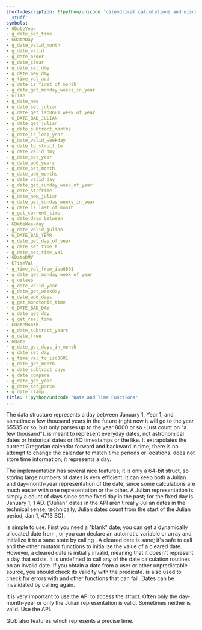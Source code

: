 ```yaml
---
short-description: !!python/unicode 'calendrical calculations and miscellaneous time
  stuff'
symbols:
- GDateYear
- g_date_set_time
- GDateDay
- g_date_valid_month
- g_date_valid
- g_date_order
- g_date_clear
- g_date_set_dmy
- g_date_new_dmy
- g_time_val_add
- g_date_is_first_of_month
- g_date_get_monday_weeks_in_year
- GTime
- g_date_new
- g_date_set_julian
- g_date_get_iso8601_week_of_year
- G_DATE_BAD_JULIAN
- g_date_get_julian
- g_date_subtract_months
- g_date_is_leap_year
- g_date_valid_weekday
- g_date_to_struct_tm
- g_date_valid_dmy
- g_date_set_year
- g_date_add_years
- g_date_set_month
- g_date_add_months
- g_date_valid_day
- g_date_get_sunday_week_of_year
- g_date_strftime
- g_date_new_julian
- g_date_get_sunday_weeks_in_year
- g_date_is_last_of_month
- g_get_current_time
- g_date_days_between
- GDateWeekday
- g_date_valid_julian
- G_DATE_BAD_YEAR
- g_date_get_day_of_year
- g_date_set_time_t
- g_date_set_time_val
- GDateDMY
- GTimeVal
- g_time_val_from_iso8601
- g_date_get_monday_week_of_year
- g_usleep
- g_date_valid_year
- g_date_get_weekday
- g_date_add_days
- g_get_monotonic_time
- G_DATE_BAD_DAY
- g_date_get_day
- g_get_real_time
- GDateMonth
- g_date_subtract_years
- g_date_free
- GDate
- g_date_get_days_in_month
- g_date_set_day
- g_time_val_to_iso8601
- g_date_get_month
- g_date_subtract_days
- g_date_compare
- g_date_get_year
- g_date_set_parse
- g_date_clamp
title: !!python/unicode 'Date and Time Functions'
...
```


The [](GDate) data structure represents a day between January 1, Year 1,
and sometime a few thousand years in the future (right now it will go
to the year 65535 or so, but [](g_date_set_parse) only parses up to the
year 8000 or so - just count on "a few thousand"). [](GDate) is meant to
represent everyday dates, not astronomical dates or historical dates
or ISO timestamps or the like. It extrapolates the current Gregorian
calendar forward and backward in time; there is no attempt to change
the calendar to match time periods or locations. [](GDate) does not store
time information; it represents a day.

The [](GDate) implementation has several nice features; it is only a
64-bit struct, so storing large numbers of dates is very efficient. It
can keep both a Julian and day-month-year representation of the date,
since some calculations are much easier with one representation or the
other. A Julian representation is simply a count of days since some
fixed day in the past; for [](GDate) the fixed day is January 1, 1 AD.
("Julian" dates in the [](GDate) API aren't really Julian dates in the
technical sense; technically, Julian dates count from the start of the
Julian period, Jan 1, 4713 BC).

[](GDate) is simple to use. First you need a "blank" date; you can get a
dynamically allocated date from [](g_date_new), or you can declare an
automatic variable or array and initialize it to a sane state by
calling [](g_date_clear). A cleared date is sane; it's safe to call
[](g_date_set_dmy) and the other mutator functions to initialize the
value of a cleared date. However, a cleared date is initially
invalid, meaning that it doesn't represent a day that exists.
It is undefined to call any of the date calculation routines on an
invalid date. If you obtain a date from a user or other
unpredictable source, you should check its validity with the
[](g_date_valid) predicate. [](g_date_valid) is also used to check for
errors with [](g_date_set_parse) and other functions that can
fail. Dates can be invalidated by calling [](g_date_clear) again.

It is very important to use the API to access the [](GDate)
struct. Often only the day-month-year or only the Julian
representation is valid. Sometimes neither is valid. Use the API.

GLib also features [](GDateTime) which represents a precise time.

